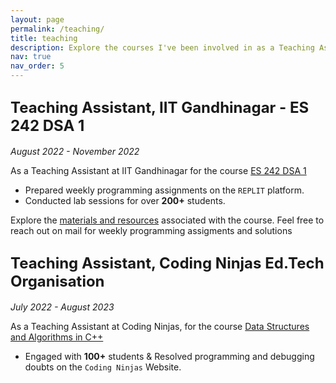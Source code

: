 ```yaml
---
layout: page
permalink: /teaching/
title: teaching
description: Explore the courses I've been involved in as a Teaching Assistant.
nav: true
nav_order: 5
---
```


## <span style="font-size: 24px;font-weight: bold;">Teaching Assistant, IIT Gandhinagar - ES 242 DSA 1</span>
*August 2022 - November 2022*

As a Teaching Assistant at IIT Gandhinagar for the course [ES 242 DSA 1](https://www.neeldhara.com/courses/2022/03-es242/)
- Prepared weekly programming assignments on the `REPLIT` platform.
- Conducted lab sessions for over **200+** students.

Explore the [materials and resources](https://flowery-sound-4d8.notion.site/DSA-Mastery-in-C-C-A-Comprehensive-Guide-ff77ef23afa043b88e5b8f39a9ac9934) associated with the course. Feel free to reach out on mail for weekly programming assigments and solutions

## <span style="font-size: 24px;font-weight: bold;">Teaching Assistant, Coding Ninjas Ed.Tech Organisation</span>
*July 2022 - August 2023*

As a Teaching Assistant at Coding Ninjas, for the course [Data Structures and Algorithms in C++](https://www.codingninjas.com/courses/c-plus-plus-data-structures-and-algorithms)
- Engaged with **100+** students & Resolved programming and debugging doubts on the `Coding Ninjas` Website.



